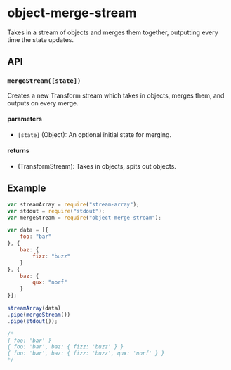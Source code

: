 # object-merge-stream

Takes in a stream of objects and merges them together, outputting every time the state updates.

## API

### `mergeStream([state])`

Creates a new Transform stream which takes in objects, merges them, and outputs
on every merge.

#### parameters

* `[state]` (Object): An optional initial state for merging.

#### returns

* (TransformStream): Takes in objects, spits out objects.

## Example

``` javascript
var streamArray = require("stream-array");
var stdout = require("stdout");
var mergeStream = require("object-merge-stream");

var data = [{
	foo: "bar"
}, {
	baz: {
		fizz: "buzz"
	}
}, {
	baz: {
		qux: "norf"
	}
}];

streamArray(data)
.pipe(mergeStream())
.pipe(stdout());

/*
{ foo: 'bar' }
{ foo: 'bar', baz: { fizz: 'buzz' } }
{ foo: 'bar', baz: { fizz: 'buzz', qux: 'norf' } }
*/

```
